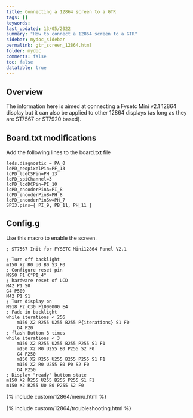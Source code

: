 ```yaml
---
title: Connecting a 12864 screen to a GTR
tags: []
keywords: 
last_updated: 13/05/2022
summary: "How to connect a 12864 screen to a GTR"
sidebar: mydoc_sidebar
permalink: gtr_screen_12864.html
folder: mydoc
comments: false
toc: false
datatable: true
---
```


## Overview

The information here is aimed at connecting a Fysetc Mini v2.1 12864 display but it can also be applied to other 12864 displays (as long as they are ST7567 or ST7920 based).  

## Board.txt modifications

Add the following lines to the board.txt file

```text
leds.diagnostic = PA_0
lePD_neopixelPin=PF_13
lcPD_lcdCSPin=PH_13
lcPD_spiChannel=3
lcPD_lcdDCPin=PI_10
lcPD_encoderPinA=PI_8
lcPD_encoderPinB=PH_8
lcPD_encoderPinSw=PH_7
SPI3.pins={ PI_9, PB_11, PH_11 }
```

## Config.g

Use this macro to enable the screen.

```text
; ST7567 Init for FYSETC Mini12864 Panel V2.1

; Turn off backlight
m150 X2 R0 U0 B0 S3 F0
; Configure reset pin
M950 P1 C"PI_4" 
; hardware reset of LCD
M42 P1 S0
G4 P500
M42 P1 S1
; Turn display on
M918 P2 C30 F1000000 E4
; Fade in backlight
while iterations < 256
    m150 X2 R255 U255 B255 P{iterations} S1 F0
    G4 P20
; flash Button 3 times
while iterations < 3
    m150 X2 R255 U255 B255 P255 S1 F1
    m150 X2 R0 U255 B0 P255 S2 F0
    G4 P250
    m150 X2 R255 U255 B255 P255 S1 F1
    m150 X2 R0 U255 B0 P0 S2 F0
    G4 P250
; Display "ready" button state  
m150 X2 R255 U255 B255 P255 S1 F1
m150 X2 R255 U0 B0 P255 S2 F0
```

{% include custom/12864/menu.html %}

{% include custom/12864/troubleshooting.html %}
